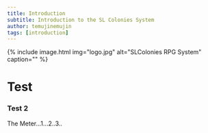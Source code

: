 ```yaml
---
title: Introduction
subtitle: Introduction to the SL Colonies System
author: temujinemujin
tags: [introduction]
---
```


{% include image.html img="logo.jpg" alt="SLColonies RPG System" caption="" %}

# Test
### Test 2

The Meter...1...2..3..
